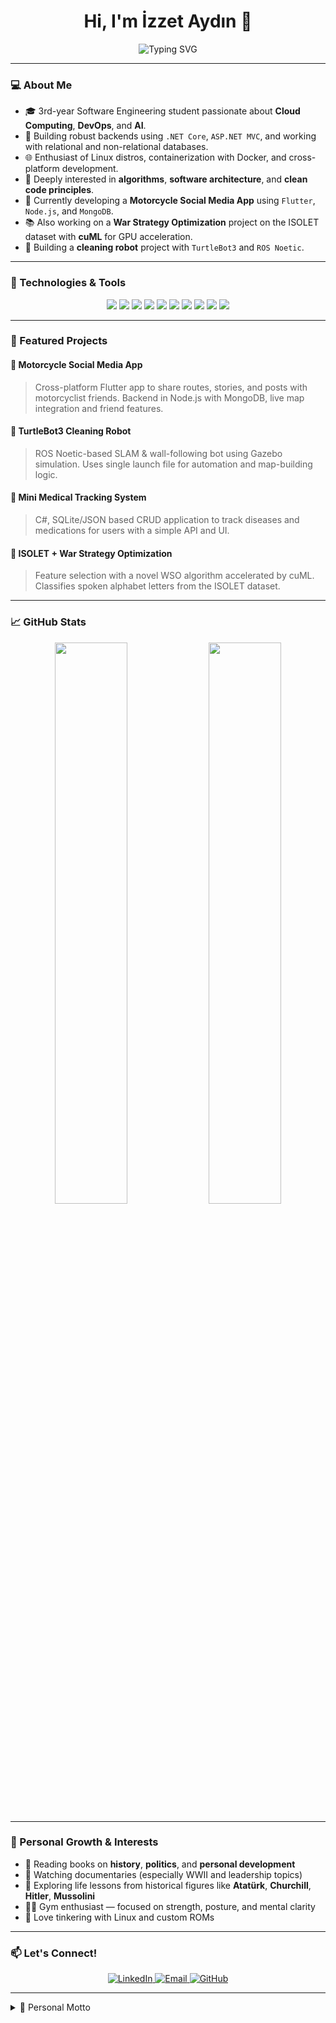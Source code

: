 <h1 align="center">Hi, I'm İzzet Aydın 👋</h1>

<p align="center">
  <img src="https://readme-typing-svg.herokuapp.com?font=Fira+Code&size=22&pause=1000&center=true&vCenter=true&width=435&lines=Software+Engineering+Student;DevOps+%7C+Cloud+Enthusiast;Lifelong+Learner+%F0%9F%93%9A" alt="Typing SVG" />
</p>

---

### 💻 About Me

- 🎓 3rd-year Software Engineering student passionate about **Cloud Computing**, **DevOps**, and **AI**.
- 🚀 Building robust backends using `.NET Core`, `ASP.NET MVC`, and working with relational and non-relational databases.
- 🌐 Enthusiast of Linux distros, containerization with Docker, and cross-platform development.
- 🧠 Deeply interested in **algorithms**, **software architecture**, and **clean code principles**.
- 🎯 Currently developing a **Motorcycle Social Media App** using `Flutter`, `Node.js`, and `MongoDB`.
- 📚 Also working on a **War Strategy Optimization** project on the ISOLET dataset with **cuML** for GPU acceleration.
- 🤖 Building a **cleaning robot** project with `TurtleBot3` and `ROS Noetic`.

---

### 🔧 Technologies & Tools

<p align="center">
  <img src="https://img.shields.io/badge/.NET-512BD4?style=for-the-badge&logo=dotnet&logoColor=white"/>
  <img src="https://img.shields.io/badge/C%23-239120?style=for-the-badge&logo=c-sharp&logoColor=white"/>
  <img src="https://img.shields.io/badge/Flutter-02569B?style=for-the-badge&logo=flutter&logoColor=white"/>
  <img src="https://img.shields.io/badge/Docker-2496ED?style=for-the-badge&logo=docker&logoColor=white"/>
  <img src="https://img.shields.io/badge/Linux-FCC624?style=for-the-badge&logo=linux&logoColor=black"/>
  <img src="https://img.shields.io/badge/ROS-22314E?style=for-the-badge&logo=ros&logoColor=white"/>
  <img src="https://img.shields.io/badge/Python-3776AB?style=for-the-badge&logo=python&logoColor=white"/>
  <img src="https://img.shields.io/badge/Node.js-339933?style=for-the-badge&logo=node.js&logoColor=white"/>
  <img src="https://img.shields.io/badge/PostgreSQL-336791?style=for-the-badge&logo=postgresql&logoColor=white"/>
  <img src="https://img.shields.io/badge/MongoDB-47A248?style=for-the-badge&logo=mongodb&logoColor=white"/>
</p>

---

### 🚀 Featured Projects

#### 🛵 Motorcycle Social Media App
> Cross-platform Flutter app to share routes, stories, and posts with motorcyclist friends. Backend in Node.js with MongoDB, live map integration and friend features.

#### 🤖 TurtleBot3 Cleaning Robot
> ROS Noetic-based SLAM & wall-following bot using Gazebo simulation. Uses single launch file for automation and map-building logic.

#### 💊 Mini Medical Tracking System
> C#, SQLite/JSON based CRUD application to track diseases and medications for users with a simple API and UI.

#### 🧠 ISOLET + War Strategy Optimization
> Feature selection with a novel WSO algorithm accelerated by cuML. Classifies spoken alphabet letters from the ISOLET dataset.

---

### 📈 GitHub Stats

<p align="center">
  <img width="48%" src="https://github-readme-stats.vercel.app/api?username=ZondaX63&show_icons=true&theme=github_dark&hide_border=true" />
  <img width="48%" src="https://github-readme-stats.vercel.app/api/top-langs/?username=ZondaX63&layout=compact&theme=github_dark&hide_border=true" />
</p>

---

### 🌱 Personal Growth & Interests

- 📘 Reading books on **history**, **politics**, and **personal development**  
- 🎥 Watching documentaries (especially WWII and leadership topics)  
- 💬 Exploring life lessons from historical figures like **Atatürk**, **Churchill**, **Hitler**, **Mussolini**  
- 🏋️‍♂️ Gym enthusiast — focused on strength, posture, and mental clarity  
- 🐧 Love tinkering with Linux and custom ROMs

---

### 📫 Let's Connect!

<p align="center">
  <a href="https://www.linkedin.com/in/izzet-ayd%C4%B1n-556087203/" target="_blank">
    <img alt="LinkedIn" src="https://img.shields.io/badge/LinkedIn-izzetaydin-blue?style=for-the-badge&logo=linkedin">
  </a>
  <a href="mailto:izaydin0@gmail.com">
    <img alt="Email" src="https://img.shields.io/badge/Email-izaydin0@gmail.com-D14836?style=for-the-badge&logo=gmail&logoColor=white">
  </a>
  <a href="https://github.com/ZondaX63" target="_blank">
    <img alt="GitHub" src="https://img.shields.io/badge/GitHub-ZondaX63-black?style=for-the-badge&logo=github">
  </a>
</p>

---

<details>
  <summary>📜 Personal Motto</summary>
  <blockquote>“Zor zamanlar, güçlü liderler yaratır.”</blockquote>
</details>
